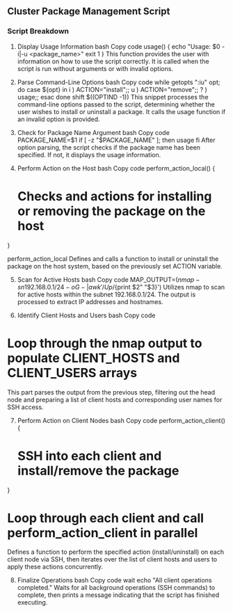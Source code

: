 ## Cluster Package Management Script

### Script Breakdown

1. Display Usage Information
bash
Copy code
usage() {
    echo "Usage: $0 -i|-u <package_name>"
    exit 1
}
This function provides the user with information on how to use the script correctly. It is called when the script is run without arguments or with invalid options.

2. Parse Command-Line Options
bash
Copy code
while getopts ":iu" opt; do
    case ${opt} in
        i ) ACTION="install";;
        u ) ACTION="remove";;
        \? ) usage;;
    esac
done
shift $((OPTIND -1))
This snippet processes the command-line options passed to the script, determining whether the user wishes to install or uninstall a package. It calls the usage function if an invalid option is provided.

3. Check for Package Name Argument
bash
Copy code
PACKAGE_NAME=$1
if [ -z "$PACKAGE_NAME" ]; then
    usage
fi
After option parsing, the script checks if the package name has been specified. If not, it displays the usage information.

4. Perform Action on the Host
bash
Copy code
perform_action_local() {
    # Checks and actions for installing or removing the package on the host
}

perform_action_local
Defines and calls a function to install or uninstall the package on the host system, based on the previously set ACTION variable.

5. Scan for Active Hosts
bash
Copy code
MAP_OUTPUT=$(nmap -sn 192.168.0.1/24 -oG - | awk '/Up$/{print $2" "$3}')
Utilizes nmap to scan for active hosts within the subnet 192.168.0.1/24. The output is processed to extract IP addresses and hostnames.

6. Identify Client Hosts and Users
bash
Copy code
# Loop through the nmap output to populate CLIENT_HOSTS and CLIENT_USERS arrays
This part parses the output from the previous step, filtering out the head node and preparing a list of client hosts and corresponding user names for SSH access.

7. Perform Action on Client Nodes
bash
Copy code
perform_action_client() {
    # SSH into each client and install/remove the package
}

# Loop through each client and call perform_action_client in parallel
Defines a function to perform the specified action (install/uninstall) on each client node via SSH, then iterates over the list of client hosts and users to apply these actions concurrently.

8. Finalize Operations
bash
Copy code
wait
echo "All client operations completed."
Waits for all background operations (SSH commands) to complete, then prints a message indicating that the script has finished executing.
